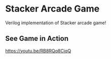 # Stacker Arcade Game
Verilog implementation of Stacker arcade game!
## See Game in Action

https://youtu.be/RB8RQq8CiqQ
